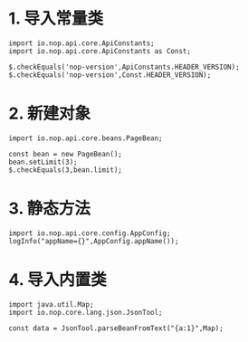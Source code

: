 # 1. 导入常量类

````expr
import io.nop.api.core.ApiConstants;
import io.nop.api.core.ApiConstants as Const;

$.checkEquals('nop-version',ApiConstants.HEADER_VERSION);
$.checkEquals('nop-version',Const.HEADER_VERSION);
````

# 2. 新建对象

````expr
import io.nop.api.core.beans.PageBean;

const bean = new PageBean();
bean.setLimit(3);
$.checkEquals(3,bean.limit);
````

# 3. 静态方法

````expr
import io.nop.api.core.config.AppConfig;
logInfo("appName={}",AppConfig.appName());
````

# 4. 导入内置类

````expr
import java.util.Map;
import io.nop.core.lang.json.JsonTool;

const data = JsonTool.parseBeanFromText("{a:1}",Map);
````